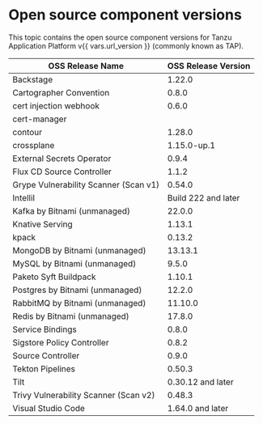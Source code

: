 # Open source component versions

This topic contains the open source component versions for Tanzu Application Platform v{{ vars.url_version }}
(commonly known as TAP).

| OSS Release Name                      | OSS Release Version |
| ------------------------------------- | ------------------- |
| Backstage                             | 1.22.0              |
| Cartographer Convention               | 0.8.0               |
| cert injection webhook                | 0.6.0               |
| cert-manager                          |                     |
| contour                               | 1.28.0              |
| crossplane                            | 1.15.0-up.1         |
| External Secrets Operator             | 0.9.4               |
| Flux CD Source Controller             | 1.1.2               |
| Grype Vulnerability Scanner (Scan v1) | 0.54.0              |
| IntelliI                              | Build 222 and later |
| Kafka by Bitnami (unmanaged)          | 22.0.0              |
| Knative Serving                       | 1.13.1              |
| kpack                                 | 0.13.2              |
| MongoDB by Bitnami (unmanaged)        | 13.13.1             |
| MySQL by Bitnami (unmanaged)          | 9.5.0               |
| Paketo Syft Buildpack                 | 1.10.1              |
| Postgres by Bitnami (unmanaged)       | 12.2.0              |
| RabbitMQ by Bitnami (unmanaged)       | 11.10.0             |
| Redis by Bitnami (unmanaged)          | 17.8.0              |
| Service Bindings                      | 0.8.0               |
| Sigstore Policy Controller            | 0.8.2               |
| Source Controller                     | 0.9.0               |
| Tekton Pipelines                      | 0.50.3              |
| Tilt                                  | 0.30.12 and later   |
| Trivy Vulnerability Scanner (Scan v2) | 0.48.3              |
| Visual Studio Code                    | 1.64.0 and later    |
